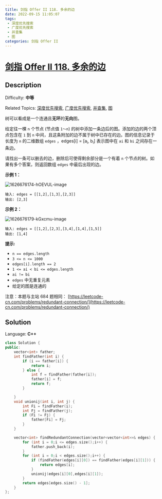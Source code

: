 ```yaml
---
title: 剑指 Offer II 118. 多余的边
date: 2022-09-15 11:05:07
tags:
 - 深度优先搜索
 - 广度优先搜索
 - 并查集
 - 图
categories: 剑指 Offer II
---
```


# [剑指 Offer II 118\. 多余的边](https://leetcode.cn/problems/7LpjUW/)

## Description

Difficulty: **中等**  

Related Topics: [深度优先搜索](https://leetcode.cn/tag/depth-first-search/), [广度优先搜索](https://leetcode.cn/tag/breadth-first-search/), [并查集](https://leetcode.cn/tag/union-find/), [图](https://leetcode.cn/tag/graph/)


树可以看成是一个连通且**无环**的**无向**图。

给定往一棵 `n` 个节点 (节点值 `1～n`) 的树中添加一条边后的图。添加的边的两个顶点包含在 `1` 到 `n` 中间，且这条附加的边不属于树中已存在的边。图的信息记录于长度为 `n` 的二维数组 `edges` ，edges[i] = [a<sub>i</sub>, b<sub>i</sub>] 表示图中在 `ai` 和 `bi` 之间存在一条边。

请找出一条可以删去的边，删除后可使得剩余部分是一个有着 `n` 个节点的树。如果有多个答案，则返回数组 `edges` 中最后出现的边。

**示例 1：**

![1626676174-hOEVUL-image](https://cdn.staticaly.com/gh/Poseidon-HL/image-hosting@master/20220915/1626676174-hOEVUL-image.4l20umuztqi0.webp)

```
输入: edges = [[1,2],[1,3],[2,3]]
输出: [2,3]
```

**示例 2：**

![1626676179-kGxcmu-image](https://cdn.staticaly.com/gh/Poseidon-HL/image-hosting@master/20220915/1626676179-kGxcmu-image.6u0nmzkc4jc0.webp)


```
输入: edges = [[1,2],[2,3],[3,4],[1,4],[1,5]]
输出: [1,4]
```

**提示:**

*   `n == edges.length`
*   `3 <= n <= 1000`
*   `edges[i].length == 2`
*   `1 <= ai < bi <= edges.length`
*   `ai != bi`
*   `edges` 中无重复元素
*   给定的图是连通的 

注意：本题与主站 684 题相同： [https://leetcode-cn.com/problems/redundant-connection/](https://leetcode-cn.com/problems/redundant-connection/)


## Solution

Language: **C++**

```c++
class Solution {
public:
    vector<int> father;
    int findFather(int i) {
        if (i == father[i]) {
            return i;
        } else {
            int f = findFather(father[i]);
            father[i] = f;
            return f;
        }

    }
    void unionij(int i, int j) {
        int Fi = findFather(i);
        int Fj = findFather(j);
        if (Fi != Fj) {
            father[Fi] = Fj;
        }
    }

    vector<int> findRedundantConnection(vector<vector<int>>& edges) {
        for (int i = 0;i <= edges.size();i++) {
            father.push_back(i);
        }
        for (int i = 0;i < edges.size();i++) {
            if (findFather(edges[i][0]) == findFather(edges[i][1])) {
                return edges[i];
            }
            unionij(edges[i][0],edges[i][1]);
        }
        return edges[edges.size() - 1];
    }
};
```